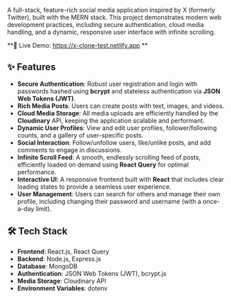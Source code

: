A full-stack, feature-rich social media application inspired by X (formerly Twitter), built with the MERN stack. This project demonstrates modern web development practices, including secure authentication, cloud media handling, and a dynamic, responsive user interface with infinite scrolling.

**🚀 Live Demo: https://x-clone-test.netlify.app **


## ✨ Features

* **Secure Authentication**: Robust user registration and login with passwords hashed using **bcrypt** and stateless authentication via **JSON Web Tokens (JWT)**.
* **Rich Media Posts**: Users can create posts with text, images, and videos.
* **Cloud Media Storage**: All media uploads are efficiently handled by the **Cloudinary** API, keeping the application scalable and performant.
* **Dynamic User Profiles**: View and edit user profiles, follower/following counts, and a gallery of user-specific posts.
* **Social Interaction**: Follow/unfollow users, like/unlike posts, and add comments to engage in discussions.
* **Infinite Scroll Feed**: A smooth, endlessly scrolling feed of posts, efficiently loaded on demand using **React Query** for optimal performance.
* **Interactive UI**: A responsive frontend built with **React** that includes clear loading states to provide a seamless user experience.
* **User Management**: Users can search for others and manage their own profile, including changing their password and username (with a once-a-day limit).

## 🛠️ Tech Stack

* **Frontend**: React.js, React Query
* **Backend**: Node.js, Express.js
* **Database**: MongoDB
* **Authentication**: JSON Web Tokens (JWT), bcrypt.js
* **Media Storage**: Cloudinary API
* **Environment Variables**: dotenv

